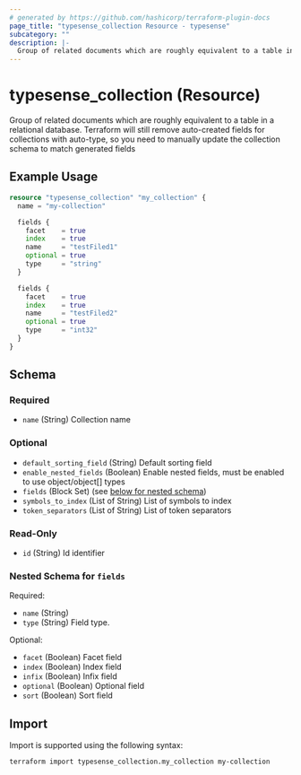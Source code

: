 ```yaml
---
# generated by https://github.com/hashicorp/terraform-plugin-docs
page_title: "typesense_collection Resource - typesense"
subcategory: ""
description: |-
  Group of related documents which are roughly equivalent to a table in a relational database. Terraform will still remove auto-created fields for collections with auto-type, so you need to manually update the collection schema to match generated fields
---
```


# typesense_collection (Resource)

Group of related documents which are roughly equivalent to a table in a relational database. Terraform will still remove auto-created fields for collections with auto-type, so you need to manually update the collection schema to match generated fields

## Example Usage

```terraform
resource "typesense_collection" "my_collection" {
  name = "my-collection"

  fields {
    facet    = true
    index    = true
    name     = "testFiled1"
    optional = true
    type     = "string"
  }

  fields {
    facet    = true
    index    = true
    name     = "testFiled2"
    optional = true
    type     = "int32"
  }
}
```

<!-- schema generated by tfplugindocs -->
## Schema

### Required

- `name` (String) Collection name

### Optional

- `default_sorting_field` (String) Default sorting field
- `enable_nested_fields` (Boolean) Enable nested fields, must be enabled to use object/object[] types
- `fields` (Block Set) (see [below for nested schema](#nestedblock--fields))
- `symbols_to_index` (List of String) List of symbols to index
- `token_separators` (List of String) List of token separators

### Read-Only

- `id` (String) Id identifier

<a id="nestedblock--fields"></a>
### Nested Schema for `fields`

Required:

- `name` (String)
- `type` (String) Field type.

Optional:

- `facet` (Boolean) Facet field
- `index` (Boolean) Index field
- `infix` (Boolean) Infix field
- `optional` (Boolean) Optional field
- `sort` (Boolean) Sort field

## Import

Import is supported using the following syntax:

```shell
terraform import typesense_collection.my_collection my-collection
```

